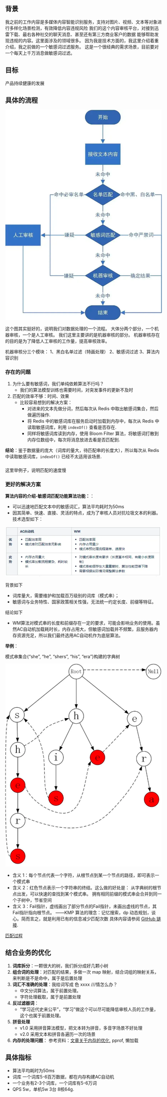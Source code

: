 ## 背景

我之前的工作内容是多媒体内容智能识别服务，支持对图片、视频、文本等对象进行多样化场景检测，有效降低内容违规风险
我们的这个内容审核平台，对接到迅雷下载、最右各种社交的聊天消息、甚至还有第三方商业客户的数据
能够帮助发现违规的内容。这里面涉及的领域很多。
因为我是技术方面的，我这里介绍着重介绍，我之前做的一个敏感词过滤服务。
这是一个很经典的需求场景，目前要对一个每天上千万消息做敏感词过滤。

## 目标

产品持续健康的发展

## 具体的流程

![审核流程-简易版.png](./assets/文本审核流程-简易版.png)

这个图其实挺好的，说明我们对数据处理的一个流程。
大体分两个部分，一个机器审核，一个是人工审核。
我们这里主要讲的是机器审核的部分。
机器审核存在的目的是为了降低人工审核的工作量，提高审核效率。

机器审核分三个模块：
1、黑白名单过滤（特画处理）
2、敏感词过滤
3、算法内容识别

### 存在的问题

1. 为什么要有敏感词，我们单纯依赖算法不行吗？
   - 我们的算法模型训练也需要时间，对突发事件的更新不及时
2. 匹配的效率不够：时间、效果
   - 比较容易想到的解决方案：
     - 对进来的文本先做分词，然后每次从 Redis 中取出敏感词集合，然后做遍历操作.
     - 将 Redis 中的敏感词库在服务启动时加载到内存中，每次从 Redis 中读取敏感词库，利用 `indexOf()` 查看是否存在.
     - 同样将敏感词库读到内存，使用 Bloom Filter 算法，将敏感词打散到内存位数组中，每次将消息放进去看是否匹配到.

**结论**：鉴于数据量的庞大（词库的量大，待匹配串的长度大），所以每次从 Redis 中读取敏感词库，`indexOf()` 已经不太适用该场景.

##### 

这里举例子，说明匹配的速度慢

### 更好的解决方案

**算法内容的介绍-敏感词匹配功能算法功能：**：
- 可以迅速地匹配文本中的敏感词汇，算法平均耗时为50ms
- 因其简单、快速、直接、灵活的特点，成为了审核人员对抗垃圾文本的利器。
技术选型如下：

![敏感词算法对比.png](assets/敏感词算法对比.png)

背景如下
* 词库量大，需要维护和加载百万级别的词库（模式串）；
* 敏感词与业务特性、国家政策相关性强，无法统一约定长度、前缀等特征。

结论如下
* WM算法对模式串的长度和前缀存在一定的要求，可能会影响业务的使用。虽然AC自动机加载耗时长，内存占用大，但敏感词加载并不频繁，且服务器内存资源充足，所以我们最终选用AC自动机作为底层算法。

**举例**：

模式串集合{“she”, “he”, “shers”, “his”, “era”}构建的字典树

![字典树.png](assets/字典树.png)

- 含义 1：每个节点代表一个字符，从根节点到某一个节点的路径，即可表示一个模式串
- 含义 2：红色节点表示一个字符串的终结。这么做的好处是： 从字典树的根节点出发，可以快速的查找到某个模式串。
  拥有相同前缀的模式串会合并到同一个子树中，节省空间
- 含义 3：Fail指针，虚线画出了部分节点的Fail指针，未画出虚线的节点，其Fail指针指向根节点。
  ——KMP 算法的理念：记忆搜索，dp 动态规划，谈心。简而言之，就是利用已有的信息减少匹配次数
  具体内容请参阅 [GitHub 链接](https://github.com/ZebraWyf8888/audit/blob/main/%E6%95%8F%E6%84%9F%E8%AF%8D%E6%80%BB%E7%BB%93.md).

[匹配过程](https://vdn6.vzuu.com/SD/887f3f24-5669-11ec-a65b-ea32bff4616b.mp4?pkey=AAWeWqTUmjat8UVKcxclT_4MrcvRm5fDKXibmnUjTJTEgHLXhLmrt2vSrz4UuFNOtK2LIAv2aHvqxQOvBCeVfgXP&c=avc.0.0&f=mp4&pu=078babd7&bu=078babd7&expiration=1719143101&v=ks6)

## 结合业务的优化

1. **词库拆分**：一颗很大的树，我们拆分成好几颗小树
2. **组合词的处理**：对匹配的结果，多做一次 map 映射，结合词组的映射关系，来判断是不是命中，属于是后置处理
3. **词汇不准确的处理**：我给词写成 色 xxxx ///情怎么办？
   - 中文分词算法，属于前置处理。
   - 字符处理截取，属于是前置处理
4. **反过滤器词**：
   - “学习近代史来公平”，“学习”做这个可以尽可能降低审核人员的工作量，这个也属于前置处理。
5. **拼音处理**
   - v1.0 采用拼音算法模型，把文本转为拼音，多音字场景不好处理
   - v2.0 采用文本和拼音各遍历一次的场景
6. **内存的处理问题**：
   参考资料：[文章关于内存的优化](https://www.cnblogs.com/vipsoft/p/17774393.html), pprof, 懒加载

## 具体指标

- 算法平均耗时为50ms
- 词库 一个词库5-6百万数据，都在内存构建AC自动机
- 一个业务有2-3个词库，一个词库有5-6万词
- QPS 5w，单机5w 3台 8核64g.
